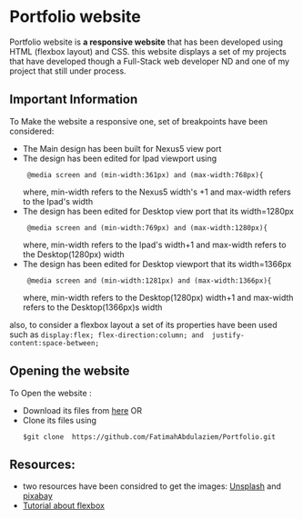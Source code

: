 # Portfolio website
Portfolio website is **a responsive website** that has been developed using HTML (flexbox layout) and CSS. this website displays a set of my projects that have developed though a Full-Stack web developer ND and one of my project that still under process.

## Important Information
To Make the website a responsive one, set of breakpoints have been considered:
- The Main design has been built for Nexus5 view port
- The design has been edited for Ipad viewport using 
    ```
     @media screen and (min-width:361px) and (max-width:768px){
     ```
    where, min-width refers to the Nexus5 width's +1 and max-width refers to the Ipad's width
- The design has been edited for Desktop view port that its width=1280px
    ```
     @media screen and (min-width:769px) and (max-width:1280px){
     ```
    where, min-width refers to the Ipad's width+1 and max-width refers to the Desktop(1280px) width
- The design has been edited for Desktop viewport that its width=1366px
    ```
     @media screen and (min-width:1281px) and (max-width:1366px){
     ```
    where, min-width refers to the Desktop(1280px) width+1 and max-width refers to the Desktop(1366px)s width

also, to consider a flexbox layout a set of its properties have been used such as ` display:flex; flex-direction:column; and  justify-content:space-between;
`
## Opening the website
To Open the website :
- Download its files from [here](https://github.com/FatimahAbdulaziem/Portfolio)
OR
- Clone its files using
     ```
     $git clone  https://github.com/FatimahAbdulaziem/Portfolio.git
     ```

## Resources:
- two resources have been considred to get the images:
[Unsplash](https://unsplash.com/) and [pixabay](https://pixabay.com/)
- [Tutorial about flexbox](https://css-tricks.com/snippets/css/a-guide-to-flexbox/)
